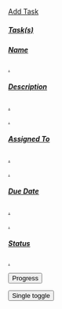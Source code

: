   <!DOCTYPE html lang=’en’>
  
 <a class="btn btn-primary" href="#" role="button">Add Task</a>
  
  <div class="card" style="width: 18rem;">
  <a href="#" class="list-group-item list-group-item-action">
    <div class="d-flex w-100 justify-content-between">
      <h5 class="mb-1">Task(s)</h5>
    </div>
  </a>
   <a href="#" class="list-group-item list-group-item-action">
    <div class="d-flex w-100 justify-content-between">
      <h5 class="mb-1">Name</h5>
    </div>
    <p class="mb-1"></p>
    <small class="text-muted">.</small>
  </a>
  <a href="#" class="list-group-item list-group-item-action">
    <div class="d-flex w-100 justify-content-between">
      <h5 class="mb-1">Description</h5>
    </div>
    <p class="mb-1">.</p>
    <small class="text-muted">.</small>
  </a>
   <a href="#" class="list-group-item list-group-item-action">
    <div class="d-flex w-100 justify-content-between">
      <h5 class="mb-1">Assigned To</h5>
    </div>
    <p class="mb-1">.</p>
    <small class="text-muted">.</small>
  </a>
   <a href="#" class="list-group-item list-group-item-action">
    <div class="d-flex w-100 justify-content-between">
      <h5 class="mb-1">Due Date</h5>
    </div>
    <p class="mb-1">.</p>
    <small class="text-muted">.</small>
  </a>
   <a href="#" class="list-group-item list-group-item-action">
    <div class="d-flex w-100 justify-content-between">
      <h5 class="mb-1">Status</h5>
    </div>
    <p class="mb-1"></p>
    <small class="text-muted">.</small>
  </a>
 </div>
  
  <button type="button" role="btn btn-info">Progress</button>

</div>

<button type="button" class="btn btn-primary" data-toggle="button" aria-pressed="false">
  Single toggle
</button>
